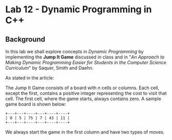 # Lab 12 - Dynamic Programming in C++

## Background

In this lab we shall explore concepts in _Dynamic Programming_ by implementing the **Jump It Game** discussed in class and in "_An Approach to Making Dynamic Programming Easier for Students in the Computer Science Curriculum_" by Saquer, Smith and Daehn.

As stated in the article:

The Jump It Game consists of a board with _n_ cells or columns. Each cell, except the first, contains a positive integer representing the cost to visit that cell. The first cell, where the game starts, always contains zero. A sample game board is shown below:

```text
+---+---+----+---+----+----+
| 0 | 5 | 75 | 7 | 43 | 11 |
+---+---+----+---+----+----+
```

We always start the game in the first column and have two types of moves.